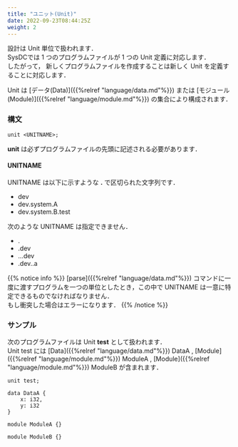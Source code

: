 ```yaml
---
title: "ユニット(Unit)"
date: 2022-09-23T08:44:25Z
weight: 2
---
```


設計は Unit 単位で扱われます．  
SysDCでは 1 つのプログラムファイルが 1 つの Unit 定義に対応します．  
したがって， 新しくプログラムファイルを作成することは新しく Unit を定義することに対応します．  

Unit は [データ(Data)]({{%relref "language/data.md"%}}) または [モジュール(Module)]({{%relref "language/module.md"%}}) の集合により構成されます．  


### 構文

```text
unit <UNITNAME>;
```

**unit** は必ずプログラムファイルの先頭に記述される必要があります．

#### UNITNAME

UNITNAME は以下に示すような **\.** で区切られた文字列です．

- dev
- dev.system.A
- dev.system.B.test

次のような UNITNAME は指定できません．

- .
- .dev
- ...dev
- .dev..a

{{% notice info %}}
[parse]({{%relref "language/data.md"%}}) コマンドに一度に渡すプログラムを一つの単位としたとき，この中で UNITNAME は一意に特定できるものでなければなりません．  
もし衝突した場合はエラーになります．
{{% /notice %}}

### サンプル

次のプログラムファイルは Unit **test** として扱われます．  
Unit test には
[Data]({{%relref "language/data.md"%}}) DataA ,
[Module]({{%relref "language/module.md"%}}) ModuleA ,
[Module]({{%relref "language/module.md"%}}) ModuleB
が含まれます．

```text
unit test;

data DataA {
    x: i32,
    y: i32
}

module ModuleA {}

module ModuleB {}
```
